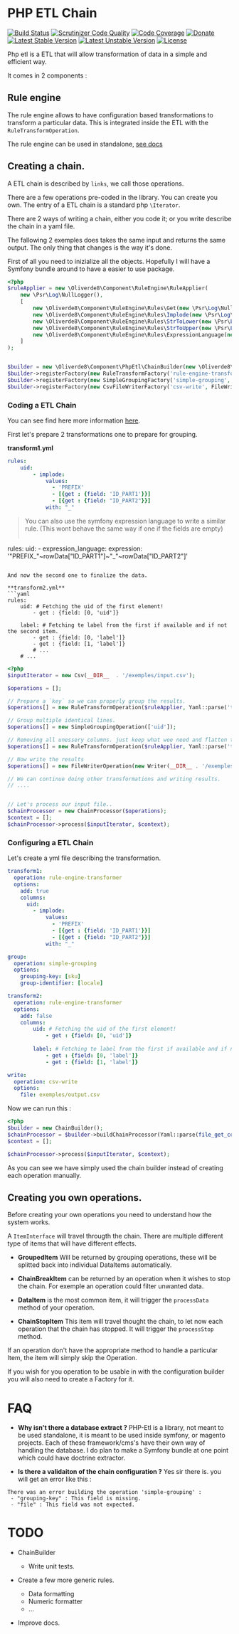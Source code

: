 # PHP ETL Chain

[![Build Status](https://travis-ci.org/oliverde8/php-etl.svg?branch=master)](https://travis-ci.org/oliverde8/php-etl)
[![Scrutinizer Code Quality](https://scrutinizer-ci.com/g/oliverde8/php-etl/badges/quality-score.png?b=master)](https://scrutinizer-ci.com/g/oliverde8/php-etl/?branch=master)
[![Code Coverage](https://scrutinizer-ci.com/g/oliverde8/php-etl/badges/coverage.png?b=master)](https://scrutinizer-ci.com/g/oliverde8/php-etl/?branch=master)
[![Donate](https://img.shields.io/badge/paypal-donate-yellow.svg)](https://www.paypal.com/cgi-bin/webscr?cmd=_donations&business=oliverde8@gmail.com&lc=US&item_name=php-etl&no_note=0&cn=&curency_code=EUR&bn=PP-DonationsBF:btn_donateCC_LG.gif:NonHosted)
[![Latest Stable Version](https://poser.pugx.org/oliverde8/php-etl/v/stable)](https://packagist.org/packages/oliverde8/php-etl)
[![Latest Unstable Version](https://poser.pugx.org/oliverde8/php-etl/v/unstable)](https://packagist.org/packages/oliverde8/php-etl)
[![License](https://poser.pugx.org/oliverde8/php-etl/license)](https://packagist.org/packages/oliverde8/php-etl)

Php etl is a ETL that will allow transformation of data in a simple and efficient way.

It comes in 2 components : 

## Rule engine

The rule engine allows to have configuration based transformations to transform a particular data. 
This is integrated inside the ETL with the `RuleTransformOperation`. 

The rule engine can be used in standalone, [see docs](docs/RuleEngine.md)

## Creating a chain. 

A ETL chain is described by `links`, we call those operations. 

There are a few operations pre-coded in the library. You can create you own. The entry of a ETL chain is 
a standard php `\Iterator`. 

There are 2 ways of writing a chain, either you code it; or you write describe the chain in a yaml file. 

The fallowing 2 exemples does takes the same input and returns the same output. The only thing that changes is the
way it's done.

First of all you need to inizialize all the objects. Hopefully I will have a Symfony bundle around to have a 
easier to use package.

```php
<?php
$ruleApplier = new \Oliverde8\Component\RuleEngine\RuleApplier(
    new \Psr\Log\NullLogger(),
    [
        new \Oliverde8\Component\RuleEngine\Rules\Get(new \Psr\Log\NullLogger()),
        new \Oliverde8\Component\RuleEngine\Rules\Implode(new \Psr\Log\NullLogger()),
        new \Oliverde8\Component\RuleEngine\Rules\StrToLower(new \Psr\Log\NullLogger()),
        new \Oliverde8\Component\RuleEngine\Rules\StrToUpper(new \Psr\Log\NullLogger()),
        new \Oliverde8\Component\RuleEngine\Rules\ExpressionLanguage(new \Psr\Log\NullLogger()),
    ]
);


$builder = new \Oliverde8\Component\PhpEtl\ChainBuilder(new \Oliverde8\Component\PhpEtl\ExecutionContextFactory(new \Oliverde8\Component\PhpEtl\Model\File\LocalFileSystem()));
$builder->registerFactory(new RuleTransformFactory('rule-engine-transformer', RuleTransformOperation::class, $ruleApplier));
$builder->registerFactory(new SimpleGroupingFactory('simple-grouping', SimpleGroupingOperation::class));
$builder->registerFactory(new CsvFileWriterFactory('csv-write', FileWriterOperation::class));
```

### Coding a ETL Chain

You can see find here more information [here](docs/ChainCoded.md).

First let's prepare 2 transformations one to prepare for grouping.

**transform1.yml**
```yaml
rules:
    uid:
        - implode:
            values:
              - 'PREFIX'
              - [{get : {field: 'ID_PART1'}}]
              - [{get : {field: "ID_PART2"}}]
            with: "_"
```

> You can also use the symfony expression language to write a similar rule. (This wont behave the same way if one if the fields are empty)
> ```php
rules:
    uid:
        - expression_language:
            expression: '"PREFIX_"~rowData["ID_PART1"]~"_"~rowData["ID_PART2"]'
```

And now the second one to finalize the data.

**transform2.yml**
```yaml
rules:
    uid: # Fetching the uid of the first element!
        - get : {field: [0, 'uid']}
        
    label: # Fetching te label from the first if available and if not the second item.
        - get : {field: [0, 'label']}
        - get : {field: [1, 'label']}
        # ...
    # ...
```

```php
<?php
$inputIterator = new Csv(__DIR__  . '/exemples/input.csv');

$operations = [];

// Prepare a `key` so we can properly group the results.
$operations[] = new RuleTransformOperation($ruleApplier, Yaml::parse('transform1.yml'), true);

// Group multiple identical lines.
$operations[] = new SimpleGroupingOperation(['uid']);

// Removing all unessery columns. just keep what wee need and flatten the result after the grouping.
$operations[] = new RuleTransformOperation($ruleApplier, Yaml::parse('transform2.yml'), false);

// Now write the results
$operations[] = new FileWriterOperation(new Writer(__DIR__ . '/exemples/output.csv'));

// We can continue doing other transformations and writing results.
// ....


// Let's process our input file..
$chainProcessor = new ChainProcessor($operations);
$context = [];
$chainProcessor->process($inputIterator, $context);
```

### Configuring a ETL Chain

Let's create a yml file describing the transformation.

```yaml
transform1:
  operation: rule-engine-transformer
  options:
    add: true
    columns:
      uid:
        - implode:
            values:
              - 'PREFIX'
              - [{get : {field: 'ID_PART1'}}]
              - [{get : {field: "ID_PART2"}}]
            with: "_"

group:
  operation: simple-grouping
  options:
    grouping-key: [sku]
    group-identifier: [locale]

transform2:
  operation: rule-engine-transformer
  options:
    add: false
    columns:
        uid: # Fetching the uid of the first element!
            - get : {field: [0, 'uid']}
            
        label: # Fetching te label from the first if available and if not the second item.
            - get : {field: [0, 'label']}
            - get : {field: [1, 'label']}

write:
  operation: csv-write
  options:
    file: exemples/output.csv
```

Now we can run this : 

```php
<?php
$builder = new ChainBuilder();
$chainProcessor = $builder->buildChainProcessor(Yaml::parse(file_get_contents(__DIR__ . '/exemples/etl_chain.yml')));
$context = [];

$chainProcessor->process($inputIterator, $context);
```

As you can see we have simply used the chain builder instead of creating each operation manually.

## Creating you own operations. 

Before creating your own operations you need to understand how the system works. 

A `ItemInterface` will travel througth the chain. There are multiple different type of items that will 
have different effects. 

* **GroupedItem** Will be returned by grouping operations, these will be splitted back into individual DataItems 
automatically.

* **ChainBreakItem** can be returned by an operation when it wishes to stop the chain. For exemple an operation could filter unwanted data.

* **DataItem** is the most common item, it will trigger the `processData` method of your operation.

* **ChainStopItem** This item will travel thought the chain, to let now each operation that the chain has stopped. 
It will trigger the `processStop` method.

If an operation don't have the appropriate method to handle a particular Item, the item will simply skip the Operation.

If you wish for you operation to be usable in with the configuration builder you will also need to create a Factory for it.

# FAQ

* **Why isn't there a database extract ?**
PHP-Etl is a library, not meant to be used standalone, it is meant to be used inside symfony, or magento projects. 
Each of these framework/cms's have their own way of handling the database. I do plan to make a Symfony bundle at one 
point which could have doctrine extractor. 

* **Is there a validaiton of the chain configuration ?**
Yes sir there is. you will get an error like this : 
```
There was an error building the operation 'simple-grouping' : 
 - "grouping-key" : This field is missing.
 - "file" : This field was not expected.
```

# TODO

* ChainBuilder
    * Write unit tests.
    
* Create a few more generic rules. 
    * Data formatting 
    * Numeric formatter
    * ...
    
* Improve docs.